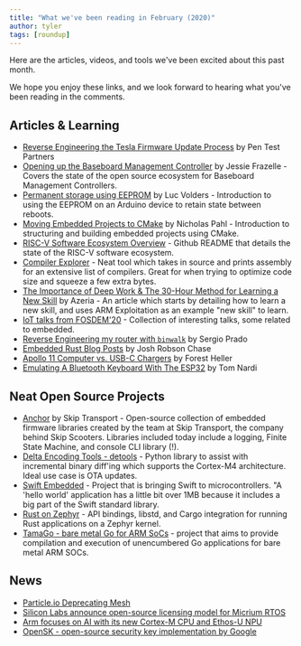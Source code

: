 ```yaml
---
title: "What we've been reading in February (2020)"
author: tyler
tags: [roundup]
---
```


<!-- excerpt start -->
Here are the articles, videos, and tools we've been excited
about this past month.
<!-- excerpt end -->

We hope you enjoy these links, and we look forward to hearing what you've been
reading in the comments.

## Articles & Learning

* [Reverse Engineering the Tesla Firmware Update Process](https://www.pentestpartners.com/security-blog/reverse-engineering-the-tesla-firmware-update-process/) by Pen Test Partners
* [Opening up the Baseboard Management Controller](https://queue.acm.org/detail.cfm?id=3378404) by Jessie Frazelle - Covers the state of the open source ecosystem for Baseboard Management Controllers.
* [Permanent storage using EEPROM](http://lucstechblog.blogspot.com/2020/01/permanent-storage-using-eeprom.html) by Luc Volders - Introduction to using the EEPROM on an Arduino device to retain state between reboots.
* [Moving Embedded Projects to CMake](https://dornerworks.com/blog/moving-embedded-projects-to-cmake) by Nicholas Pahl - Introduction to structuring and building embedded projects using CMake.
* [RISC-V Software Ecosystem Overview](https://github.com/riscv/riscv-software-list) - Github README that details the state of the RISC-V software ecosystem.
* [Compiler Explorer](https://godbolt.org/) - Neat tool which takes in source and prints assembly for an extensive list of compilers. Great for when trying to optimize code size and squeeze a few extra bytes. 
* [The Importance of Deep Work & The 30-Hour Method for Learning a New Skill](https://azeria-labs.com/the-importance-of-deep-work-the-30-hour-method-for-learning-a-new-skill/) by Azeria - An article which starts by detailing how to learn a new skill, and uses ARM Exploitation as an example "new skill" to learn.
* [IoT talks from FOSDEM'20](https://fosdem.org/2020/schedule/track/internet_of_things/) - Collection of interesting talks, some related to embedded.
* [Reverse Engineering my router with `binwalk`](https://embeddedbits.org/reverse-engineering-router-firmware-with-binwalk/) by Sergio Prado
* [Embedded Rust Blog Posts](https://josh.robsonchase.com/embedded-frustrations/) by Josh Robson Chase
* [Apollo 11 Computer vs. USB-C Chargers](https://forrestheller.com/Apollo-11-Computer-vs-USB-C-chargers.html) by Forest Heller
* [Emulating A Bluetooth Keyboard With The ESP32](https://hackaday.com/2020/02/13/emulating-a-bluetooth-keyboard-with-the-esp32/) by Tom Nardi

## Neat Open Source Projects

* [Anchor](https://github.com/rideskip/anchor) by Skip Transport - Open-source collection of embedded firmware libraries created by the team at Skip Transport, the company behind Skip Scooters. Libraries included today include a logging, Finite State Machine, and console CLI library (!).
* [Delta Encoding Tools - detools](https://github.com/eerimoq/detools) - Python library to assist with incremental binary diff'ing which supports the Cortex-M4 architecture. Ideal use case is OTA updates.
* [Swift Embedded](https://github.com/swift-embedded/swift-embedded) - Project that is bringing Swift to microcontrollers. "A 'hello world' application has a little bit over 1MB because it includes a big part of the Swift standard library.
* [Rust on Zephyr](https://github.com/tylerwhall/zephyr-rust) - API bindings, libstd, and Cargo integration for running Rust applications on a Zephyr kernel.
* [TamaGo - bare metal Go for ARM SoCs](https://github.com/f-secure-foundry/tamago) - project that aims to provide compilation and execution of unencumbered Go applications for bare metal ARM SOCs.

## News

* [Particle.io Deprecating Mesh](https://blog.particle.io/mesh-deprecation/)
* [Silicon Labs announce open-source licensing model for Micrium RTOS](http://www.newelectronics.co.uk/electronics-news/silicon-labs-announce-open-source-licencing-model-for-micrium-rtos/223575/)
* [Arm focuses on AI with its new Cortex-M CPU and Ethos-U NPU](https://techcrunch.com/2020/02/10/arm-focuses-on-ai-with-its-new-cortex-m-cpu-and-ethos-u-npu/)
* [OpenSK - open-source security key implementation by Google](https://security.googleblog.com/2020/01/say-hello-to-opensk-fully-open-source.html)
